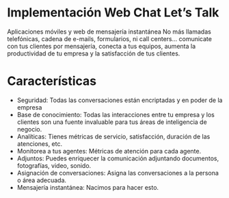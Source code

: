 # Implementación Web Chat Let’s Talk

Aplicaciones móviles y web de mensajería instantánea
No más llamadas telefónicas, cadena de e-mails, formularios, ni call centers... comunicate con tus clientes por mensajería, conecta a tus equipos,  aumenta la productividad de tu empresa y la satisfacción de tus clientes.

# Características

* Seguridad: Todas las conversaciones están encriptadas y en poder de la empresa
* Base de conocimiento: Todas las interacciones entre tu empresa y los clientes son una fuente invaluable para tus áreas de inteligencia de negocio.
* Analíticas: Tienes métricas de servicio, satisfacción, duración de las atenciones, etc.
* Monitorea a tus agentes: Métricas de atención para cada agente.
* Adjuntos: Puedes enriquecer la comunicación adjuntando documentos, fotografías, video, sonido.
* Asignación de conversaciones: Asigna las conversaciones a la persona o área adecuada.
* Mensajería instantánea: Nacimos para hacer esto.
